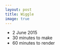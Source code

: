 ```yaml
---
layout: post
title: Wiggle
image: true
---
```


* 2 June 2015
* 30 minutes to make
* 60 minutes to render